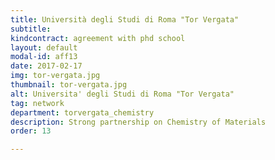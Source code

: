 ```yaml
---
title: Università degli Studi di Roma "Tor Vergata"
subtitle: 
kindcontract: agreement with phd school
layout: default
modal-id: aff13
date: 2017-02-17
img: tor-vergata.jpg
thumbnail: tor-vergata.jpg
alt: Universita' degli Studi di Roma "Tor Vergata"
tag: network
department: torvergata_chemistry
description: Strong partnership on Chemistry of Materials
order: 13

---
```

